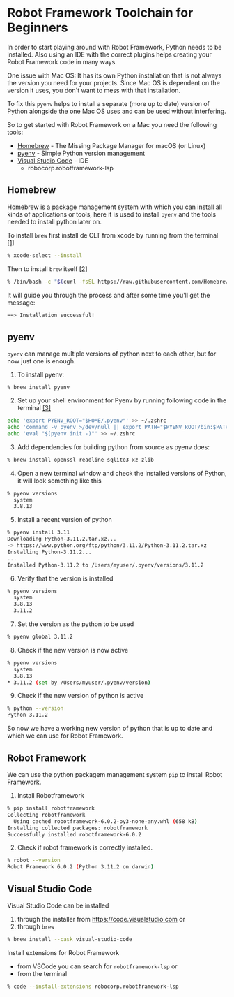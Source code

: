 # Robot Framework Toolchain for Beginners

In order to start playing around with Robot Framework, Python needs to be installed. Also using an IDE with the correct plugins helps creating your Robot Framework code in many ways.

One issue with Mac OS: It has its own Python installation that is not always the version you need for your projects. Since Mac OS is dependent on the version it uses, you don't want to mess with that installation.

To fix this `pyenv` helps to install a separate (more up to date) version of Python alongside the one Mac OS uses and can be used without interfering.

So to get started with Robot Framework on a Mac you need the following tools:

* [Homebrew](https://brew.sh) - The Missing Package Manager for macOS (or Linux)
* [pyenv](https://github.com/pyenv/pyenv) - Simple Python version management
* [Visual Studio Code]() - IDE
    * robocorp.robotframework-lsp

## Homebrew

Homebrew is a package management system with which you can install all kinds of applications or tools, here it is used to install `pyenv` and the tools needed to install python later on.

To install `brew` first install de CLT from xcode by running from the terminal [[1]](https://docs.brew.sh/Installation#macos-requirements)

```sh
% xcode-select --install
```

Then to install `brew` itself [[2]](https://brew.sh)

``` sh
% /bin/bash -c "$(curl -fsSL https://raw.githubusercontent.com/Homebrew/install/HEAD/install.sh)"
```

It will guide you through the process and after some time you'll get the message:

``` sh
==> Installation successful!
```

## pyenv

`pyenv` can manage multiple versions of python next to each other, but for now just one is enough.

1. To install pyenv:

``` 
% brew install pyenv
```

2. Set up your shell environment for Pyenv by running following code in the terminal [[3]](https://github.com/pyenv/pyenv#set-up-your-shell-environment-for-pyenv) 

``` sh
echo 'export PYENV_ROOT="$HOME/.pyenv"' >> ~/.zshrc
echo 'command -v pyenv >/dev/null || export PATH="$PYENV_ROOT/bin:$PATH"' >> ~/.zshrc
echo 'eval "$(pyenv init -)"' >> ~/.zshrc
```


3. Add dependencies for building python from source as pyenv does:
``` bash
% brew install openssl readline sqlite3 xz zlib
```

4. Open a new terminal window and check the installed versions of Python, it will look something like this
``` sh
% pyenv versions
  system
  3.8.13
```

5. Install a recent version of python
``` sh
% pyenv install 3.11
Downloading Python-3.11.2.tar.xz...
-> https://www.python.org/ftp/python/3.11.2/Python-3.11.2.tar.xz
Installing Python-3.11.2...
...
Installed Python-3.11.2 to /Users/myuser/.pyenv/versions/3.11.2
```

6. Verify that the version is installed
``` sh
% pyenv versions
  system
  3.8.13
  3.11.2
```

7. Set the version as the python to be used
``` sh
% pyenv global 3.11.2
```

8. Check if the new version is now active
``` sh
% pyenv versions
  system
  3.8.13
* 3.11.2 (set by /Users/myuser/.pyenv/version)
```

9. Check if the new version of python is active

``` sh
% python --version
Python 3.11.2
```

So now we have a working new version of python that is up to date and which we can use for Robot Framework.

## Robot Framework

We can use the python packagem management system `pip` to install Robot Framework.

1. Install Robotframework
``` sh
% pip install robotframework
Collecting robotframework
  Using cached robotframework-6.0.2-py3-none-any.whl (658 kB)
Installing collected packages: robotframework
Successfully installed robotframework-6.0.2
```

2. Check if robot framework is correctly installed.
``` sh
% robot --version
Robot Framework 6.0.2 (Python 3.11.2 on darwin)
```

## Visual Studio Code

Visual Studio Code can be installed 
1. through the installer from https://code.visualstudio.com or
2. through `brew` 
``` sh
% brew install --cask visual-studio-code
```

Install extensions for Robot Framework
* from VSCode you can search for `robotframework-lsp` or
* from the terminal
``` sh
% code --install-extensions robocorp.robotframework-lsp
```

